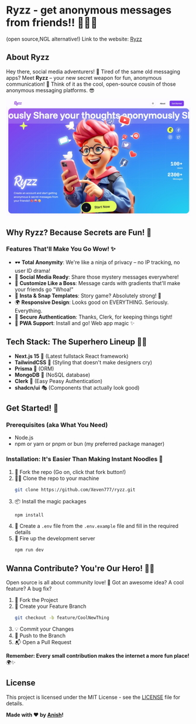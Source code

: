 # Ryzz - get anonymous messages from friends!! 🕵️‍♀️✨

(open source,NGL alternative!)
Link to the website: [Ryzz](https://ryzz.vercel.app/)

## About Ryzz

Hey there, social media adventurers! 👋 Tired of the same old messaging apps? Meet **Ryzz** – your new secret weapon for fun, anonymous communication! 🚀 Think of it as the cool, open-source cousin of those anonymous messaging platforms. 😎

![Ryzz Screenshot](src/app/opengraph-image.jpg)

## Why Ryzz? Because Secrets are Fun! 🤫

### Features That'll Make You Go Wow! ✨

- 🕶️ **Total Anonymity**: We're like a ninja of privacy – no IP tracking, no user ID drama!
- 📱 **Social Media Ready**: Share those mystery messages everywhere!
- 🌈 **Customize Like a Boss**: Message cards with gradients that'll make your friends go "Whoa!"
- 📸 **Insta & Snap Templates**: Story game? Absolutely strong! 💪
- 🌍 **Responsive Design**: Looks good on EVERYTHING. Seriously. Everything.
- 🔐 **Secure Authentication**: Thanks, Clerk, for keeping things tight!
- 📲 **PWA Support**: Install and go! Web app magic ✨

## Tech Stack: The Superhero Lineup 🦸‍♀️

- **Next.js 15** 🚀 (Latest fullstack React framework)
- **TailwindCSS** 🎨 (Styling that doesn't make designers cry)
- **Prisma** 💾 (ORM)
- **MongoDB** 🍃 (NoSQL database)
- **Clerk** 🔑 (Easy Peasy Authentication)
- **shadcn/ui** 🎭 (Components that actually look good)

## Get Started! 🎉

### Prerequisites (aka What You Need)

- Node.js
- npm or yarn or pnpm or bun (my preferred package manager)

### Installation: It's Easier Than Making Instant Noodles 🍜

1. 🍴 Fork the repo (Go on, click that fork button!)
2. 👯‍♀️ Clone the repo to your machine
   ```bash
   git clone https://github.com/Xeven777/ryzz.git
   ```
3. 📦 Install the magic packages
   ```bash
   npm install
   ```
4. 🔐 Create a `.env` file from the `.env.example` file and fill in the required details
5. 🚀 Fire up the development server
   ```bash
   npm run dev
   ```

## Wanna Contribute? You're Our Hero! 🦸‍♂️

Open source is all about community love! 💖 Got an awesome idea? A cool feature? A bug fix?

1. 🍴 Fork the Project
2. 🌿 Create your Feature Branch
   ```bash
   git checkout -b feature/CoolNewThing
   ```
3. 💡 Commit your Changes
4. 🚀 Push to the Branch
5. 📬 Open a Pull Request

**Remember: Every small contribution makes the internet a more fun place!** 🌍✨

## License

This project is licensed under the MIT License - see the [LICENSE](LICENSE) file for details.

**Made with ❤️ by [Anish](https://www.anish7.me/)!**
